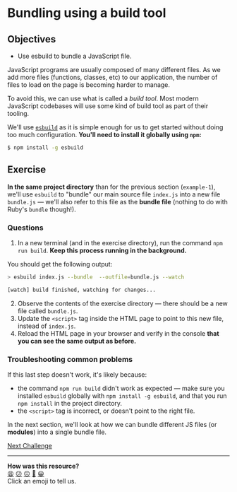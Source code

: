 # Bundling using a build tool

## Objectives

 * Use esbuild to bundle a JavaScript file.

JavaScript programs are usually composed of many different files. As we add more
files (functions, classes, etc) to our application, the number of files to load
on the page is becoming harder to manage.

To avoid this, we can use what is called a *build tool*. Most modern JavaScript
codebases will use some kind of build tool as part of their tooling.

We'll use [`esbuild`](https://esbuild.github.io/getting-started/) as it is
simple enough for us to get started without doing too much configuration.
**You'll need to install it globally using `npm`:**

```bash
$ npm install -g esbuild
```

## Exercise

**In the same project directory** than for the previous section (`example-1`), we'll use
`esbuild` to "bundle" our main source file `index.js` into a new file
`bundle.js` — we'll also refer to this file as the **bundle file** (nothing to
do with Ruby's `bundle` though!).

### Questions

1. In a new terminal (and in the exercise directory), run the command `npm run
   build`. **Keep this process running in the background.**

You should get the following output:
```bash
> esbuild index.js --bundle  --outfile=bundle.js --watch

[watch] build finished, watching for changes...
```
2. Observe the contents of the exercise directory — there should be a new file
   called `bundle.js`.
3. Update the `<script>` tag inside the HTML page to point to this new file,
   instead of `index.js`.
4. Reload the HTML page in your browser and verify in the console **that you can
   see the same output as before.**

### Troubleshooting common problems

If this last step doesn't work, it's likely because:
* the command `npm run build` didn't work as expected — make sure you installed
  `esbuild` globally with `npm install -g esbuild`, and that you run `npm
  install` in the project directory.
* the `<script>` tag is incorrect, or doesn't point to the right file.

In the next section, we'll look at how we can bundle different JS files (or
**modules**) into a single bundle file.



[Next Challenge](03_build_tool_2.md)

<!-- BEGIN GENERATED SECTION DO NOT EDIT -->

---

**How was this resource?**  
[😫](https://airtable.com/shrUJ3t7KLMqVRFKR?prefill_Repository=makersacademy/javascript-web-applications&prefill_File=contents/02_build_tool.md&prefill_Sentiment=😫) [😕](https://airtable.com/shrUJ3t7KLMqVRFKR?prefill_Repository=makersacademy/javascript-web-applications&prefill_File=contents/02_build_tool.md&prefill_Sentiment=😕) [😐](https://airtable.com/shrUJ3t7KLMqVRFKR?prefill_Repository=makersacademy/javascript-web-applications&prefill_File=contents/02_build_tool.md&prefill_Sentiment=😐) [🙂](https://airtable.com/shrUJ3t7KLMqVRFKR?prefill_Repository=makersacademy/javascript-web-applications&prefill_File=contents/02_build_tool.md&prefill_Sentiment=🙂) [😀](https://airtable.com/shrUJ3t7KLMqVRFKR?prefill_Repository=makersacademy/javascript-web-applications&prefill_File=contents/02_build_tool.md&prefill_Sentiment=😀)  
Click an emoji to tell us.

<!-- END GENERATED SECTION DO NOT EDIT -->
